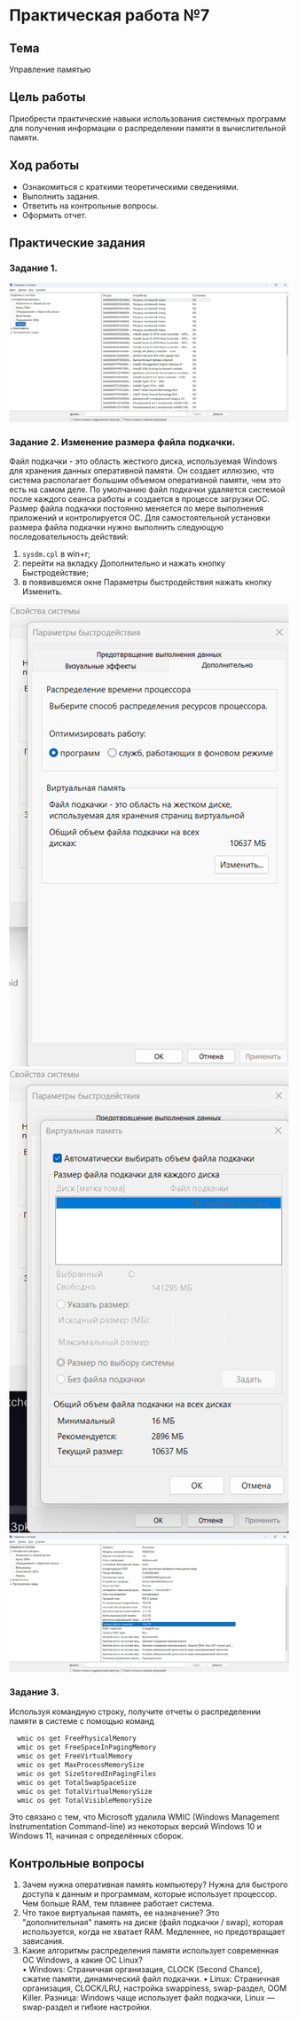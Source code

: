 # Практическая работа №7

## Тема
Управление памятью

## Цель работы
Приобрести практические навыки использования
системных программ для получения информации о распределении памяти в вычислительной памяти.

## Ход работы
- Ознакомиться с краткими теоретическими сведениями.
- Выполнить задания.
- Ответить на контрольные вопросы.
- Оформить отчет.

## Практические задания

### Задание 1. 

![img.png](img.png)

### Задание 2. Изменение размера файла подкачки.
  Файл подкачки - это область жесткого диска, используемая Windows для хранения данных оперативной памяти. Он создает иллюзию, что система располагает большим объемом оперативной памяти, чем это есть на самом
  деле. По умолчанию файл подкачки удаляется системой после каждого сеанса работы и создается в процессе загрузки ОС. Размер файла подкачки постоянно меняется по мере выполнения приложений и контролируется ОС. Для самостоятельной установки размера файла подкачки нужно выполнить следующую последовательность действий:
1. `sysdm.cpl` в win+r;
2. перейти на вкладку Дополнительно и нажать кнопку Быстродействие;
3. в появившемся окне Параметры быстродействия нажать
  кнопку Изменить.

![img_1.png](img_1.png)
![img_2.png](img_2.png)
![img_3.png](img_3.png)
  
### Задание 3. 
Используя командную строку, получите отчеты о
  распределении памяти в системе с помощью команд
```shell
  wmic os get FreePhysicalMemory
  wmic os get FreeSpaceInPagingMemory
  wmic os get FreeVirtualMemory
  wmic os get MaxProcessMemorySize
  wmic os get SizeStoredInPagingFiles
  wmic os get TotalSwapSpaceSize
  wmic os get TotalVirtualMemorySize
  wmic os get TotalVisibleMemorySize
```

Это связано с тем, что Microsoft удалила WMIC (Windows Management Instrumentation Command-line) из некоторых версий Windows 10 и Windows 11, начиная с определённых сборок.


## Контрольные вопросы

1. Зачем нужна оперативная память компьютеру? Нужна для быстрого
доступа к данным и программам, которые использует процессор. Чем больше
RAM, тем плавнее работает система.
2. Что такое виртуальная память, ее назначение? Это "дополнительная"
   память на диске (файл подкачки / swap), которая используется, когда не
   хватает RAM. Медленнее, но предотвращает зависания.
3. Какие алгоритмы распределения памяти использует современная ОС
   Windows, а какие ОС Linux?  
   • Windows: Страничная организация, CLOCK (Second Chance), сжатие
   памяти, динамический файл подкачки.
   • Linux: Страничная организация, CLOCK/LRU, настройка swappiness,
   swap-раздел, OOM Killer.
   Разница: Windows чаще использует файл подкачки, Linux — swap-раздел
   и гибкие настройки.